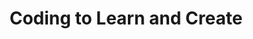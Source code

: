 ---
title: Coding to Learn and Create
shortName: false
description: >-
  Co-designing inclusive educational coding tools and free creative
  activities, lessons, and projects that help kids learn, develop social and
  communication skills, and express themselves with code.
tags: []
link: https://www.codelearncreate.org/
order: 20
---